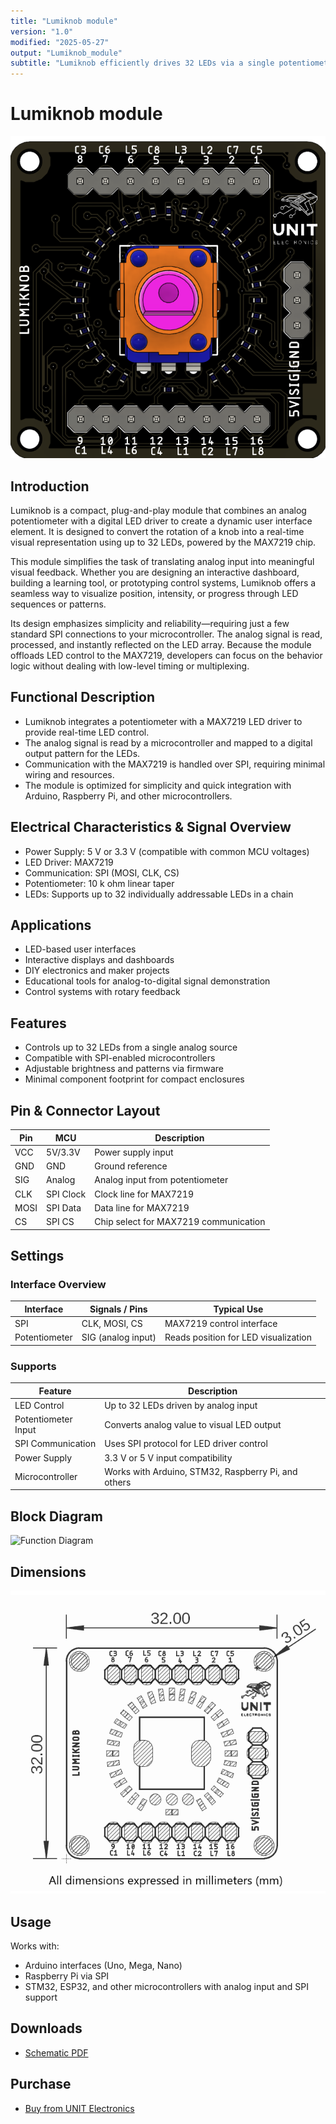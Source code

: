 ```yaml
---
title: "Lumiknob module"
version: "1.0"
modified: "2025-05-27"
output: "Lumiknob_module"
subtitle: "Lumiknob efficiently drives 32 LEDs via a single potentiometer by leveraging SPI communication and the MAX7219 driver. This innovative design enables dynamic, precise lighting in a compact system."
---
```


<!--
# README_TEMPLATE.md
Este archivo sirve como entrada para generar un PDF técnico estilo datasheet.
Edita las secciones respetando el orden, sin eliminar los encabezados.
-->
<!-- logo -->

# Lumiknob module

![product](images/product.png)

## Introduction

Lumiknob is a compact, plug-and-play module that combines an analog potentiometer with a digital LED driver to create a dynamic user interface element. It is designed to convert the rotation of a knob into a real-time visual representation using up to 32 LEDs, powered by the MAX7219 chip.

This module simplifies the task of translating analog input into meaningful visual feedback. Whether you are designing an interactive dashboard, building a learning tool, or prototyping control systems, Lumiknob offers a seamless way to visualize position, intensity, or progress through LED sequences or patterns.

Its design emphasizes simplicity and reliability—requiring just a few standard SPI connections to your microcontroller. The analog signal is read, processed, and instantly reflected on the LED array. Because the module offloads LED control to the MAX7219, developers can focus on the behavior logic without dealing with low-level timing or multiplexing.


## Functional Description

- Lumiknob integrates a potentiometer with a MAX7219 LED driver to provide real-time LED control.
- The analog signal is read by a microcontroller and mapped to a digital output pattern for the LEDs.
- Communication with the MAX7219 is handled over SPI, requiring minimal wiring and resources.
- The module is optimized for simplicity and quick integration with Arduino, Raspberry Pi, and other microcontrollers.

## Electrical Characteristics & Signal Overview

- Power Supply: 5 V or 3.3 V (compatible with common MCU voltages)
- LED Driver: MAX7219
- Communication: SPI (MOSI, CLK, CS)
- Potentiometer: 10 k ohm linear taper
- LEDs: Supports up to 32 individually addressable LEDs in a chain

## Applications

- LED-based user interfaces
- Interactive displays and dashboards
- DIY electronics and maker projects
- Educational tools for analog-to-digital signal demonstration
- Control systems with rotary feedback

## Features

- Controls up to 32 LEDs from a single analog source
- Compatible with SPI-enabled microcontrollers
- Adjustable brightness and patterns via firmware
- Minimal component footprint for compact enclosures

## Pin & Connector Layout

| Pin  | MCU       | Description                                   |
|------|-----------|-----------------------------------------------|
| VCC  | 5V/3.3V   | Power supply input                            |
| GND  | GND       | Ground reference                              |
| SIG  | Analog    | Analog input from potentiometer               |
| CLK  | SPI Clock | Clock line for MAX7219                        |
| MOSI | SPI Data  | Data line for MAX7219                         |
| CS   | SPI CS    | Chip select for MAX7219 communication         |

## Settings

### Interface Overview

| Interface     | Signals / Pins      | Typical Use                                   |
|---------------|---------------------|-----------------------------------------------|
| SPI           | CLK, MOSI, CS       | MAX7219 control interface                     |
| Potentiometer | SIG (analog input)  | Reads position for LED visualization          |

### Supports

| Feature             | Description                                          |
|---------------------|------------------------------------------------------|
| LED Control         | Up to 32 LEDs driven by analog input                 |
| Potentiometer Input | Converts analog value to visual LED output           |
| SPI Communication   | Uses SPI protocol for LED driver control             |
| Power Supply        | 3.3 V or 5 V input compatibility                     |
| Microcontroller     | Works with Arduino, STM32, Raspberry Pi, and others  |

## Block Diagram

![Function Diagram](images/pinout.png)

## Dimensions

![Dimensions](images/unit_dimension_ue0051_lumiknob_v_1_1_0.png)

## Usage

Works with:

- Arduino interfaces (Uno, Mega, Nano)
- Raspberry Pi via SPI
- STM32, ESP32, and other microcontrollers with analog input and SPI support

## Downloads

- [Schematic PDF](docs/schematic.pdf)

## Purchase

- [Buy from UNIT Electronics](https://www.uelectronics.com)
